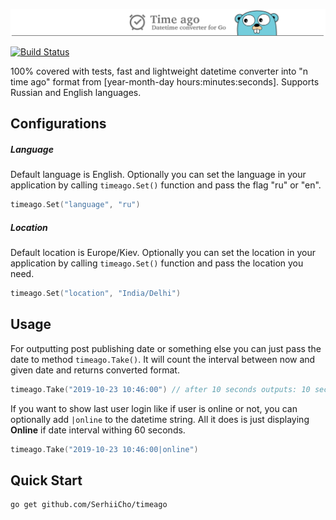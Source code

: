 ![clothing shop](https://github.com/SerhiiCho/timeago/blob/master/.github/example.png?raw=true)

[![Build Status](https://travis-ci.com/SerhiiCho/timeago.svg?branch=master)](https://travis-ci.com/SerhiiCho/timeago)

100% covered with tests, fast and lightweight datetime converter into "n time ago" format from [year-month-day hours:minutes:seconds]. Supports Russian and English languages.

## Configurations
##### Language
Default language is English. Optionally you can set the language in your application by calling `timeago.Set()` function and pass the flag "ru" or "en".

```go
timeago.Set("language", "ru")
```

##### Location
Default location is Europe/Kiev. Optionally you can set the location in your application by calling `timeago.Set()` function and pass the location you need.

```go
timeago.Set("location", "India/Delhi")
```

## Usage

For outputting post publishing date or something else you can just pass the date to method `timeago.Take()`. It will count the interval between now and given date and returns converted format.

```go
timeago.Take("2019-10-23 10:46:00") // after 10 seconds outputs: 10 seconds ago
```

If you want to show last user login like if user is online or not, you can optionally add `|online` to the datetime string. All it does is just displaying **Online** if date interval withing 60 seconds.

```go
timeago.Take("2019-10-23 10:46:00|online")
```

## Quick Start

```bash
go get github.com/SerhiiCho/timeago
```
